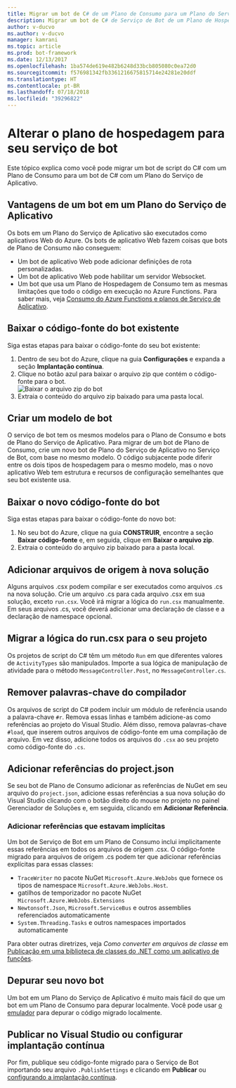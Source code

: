```yaml
---
title: Migrar um bot de C# de um Plano de Consumo para um Plano do Serviço de Aplicativo | Microsoft Docs
description: Migrar um bot de C# de Serviço de Bot de um Plano de Hospedagem de Consumo para um Plano de Hospedagem de Serviço de Aplicativo.
author: v-ducvo
ms.author: v-ducvo
manager: kamrani
ms.topic: article
ms.prod: bot-framework
ms.date: 12/13/2017
ms.openlocfilehash: 1ba574de619e482b6248d33bcb805080c0ea72d0
ms.sourcegitcommit: f576981342fb3361216675815714e24281e20ddf
ms.translationtype: HT
ms.contentlocale: pt-BR
ms.lasthandoff: 07/18/2018
ms.locfileid: "39296822"
---
```

# <a name="change-the-hosting-plan-for-your-bot-service"></a>Alterar o plano de hospedagem para seu serviço de bot

Este tópico explica como você pode migrar um bot de script do C# com um Plano de Consumo para um bot de C# com um Plano do Serviço de Aplicativo. 

## <a name="advantages-of-a-bot-on-an-app-service-plan"></a>Vantagens de um bot em um Plano do Serviço de Aplicativo

Os bots em um Plano do Serviço de Aplicativo são executados como aplicativos Web do Azure. Os bots de aplicativo Web fazem coisas que bots de Plano de Consumo não conseguem:

- Um bot de aplicativo Web pode adicionar definições de rota personalizadas.
- Um bot de aplicativo Web pode habilitar um servidor Websocket. 
- Um bot que usa um Plano de Hospedagem de Consumo tem as mesmas limitações que todo o código em execução no Azure Functions. Para saber mais, veja <a target='_blank' href='/azure/azure-functions/functions-scale'>Consumo do Azure Functions e planos de Serviço de Aplicativo</a>.

## <a name="download-your-existing-bot-source"></a>Baixar o código-fonte do bot existente

Siga estas etapas para baixar o código-fonte do seu bot existente:

1. Dentro de seu bot do Azure, clique na guia **Configurações** e expanda a seção **Implantação contínua**.  
2. Clique no botão azul para baixar o arquivo zip que contém o código-fonte para o bot.  
    ![Baixar o arquivo zip do bot](~/media/continuous-deployment-consumption-download.png)
3. Extraia o conteúdo do arquivo zip baixado para uma pasta local. 


## <a name="create-a-bot-template"></a>Criar um modelo de bot

O serviço de bot tem os mesmos modelos para o Plano de Consumo e bots de Plano do Serviço de Aplicativo. Para migrar de um bot de Plano de Consumo, crie um novo bot de Plano do Serviço de Aplicativo no Serviço de Bot, com base no mesmo modelo. O código subjacente pode diferir entre os dois tipos de hospedagem para o mesmo modelo, mas o novo aplicativo Web tem estrutura e recursos de configuração semelhantes que seu bot existente usa.

## <a name="download-the-new-bot-source"></a>Baixar o novo código-fonte do bot

Siga estas etapas para baixar o código-fonte do novo bot:

1. No seu bot do Azure, clique na guia **CONSTRUIR**, encontre a seção **Baixar código-fonte** e, em seguida, clique em **Baixar o arquivo zip**. 
2. Extraia o conteúdo do arquivo zip baixado para a pasta local.

## <a name="add-source-files-to-new-solution"></a>Adicionar arquivos de origem à nova solução

Alguns arquivos .csx podem compilar e ser executados como arquivos .cs na nova solução. Crie um arquivo .cs para cada arquivo .csx em sua solução, exceto `run.csx`. Você irá migrar a lógica do `run.csx` manualmente. Em seus arquivos .cs, você deverá adicionar uma declaração de classe e a declaração de namespace opcional.

## <a name="migrate-runcsx-logic-into-your-project"></a>Migrar a lógica do run.csx para o seu projeto

Os projetos de script do C# têm um método `Run` em que diferentes valores de `ActivityTypes` são manipulados. Importe a sua lógica de manipulação de atividade para o método `MessageController.Post`, no `MessageController.cs`.

## <a name="remove-compiler-keywords"></a>Remover palavras-chave do compilador

Os arquivos de script do C# podem incluir um módulo de referência usando a palavra-chave `#r`. Remova essas linhas e também adicione-as como referências ao projeto do Visual Studio. Além disso, remova palavras-chave `#load`, que inserem outros arquivos de código-fonte em uma compilação de arquivo. Em vez disso, adicione todos os arquivos do `.csx` ao seu projeto como código-fonte do `.cs`.

## <a name="add-references-from-projectjson"></a>Adicionar referências do project.json

Se seu bot de Plano de Consumo adicionar as referências de NuGet em seu arquivo do `project.json`, adicione essas referências a sua nova solução do Visual Studio clicando com o botão direito do mouse no projeto no painel Gerenciador de Soluções e, em seguida, clicando em **Adicionar Referência**.

### <a name="add-references-that-were-implicit"></a>Adicionar referências que estavam implícitas

Um bot de Serviço de Bot em um Plano de Consumo inclui implicitamente essas referências em todos os arquivos de origem .csx. O código-fonte migrado para arquivos de origem .cs podem ter que adicionar referências explícitas para essas classes:

- `TraceWriter` no pacote NuGet `Microsoft.Azure.WebJobs` que fornece os tipos de namespace `Microsoft.Azure.WebJobs.Host`. 
- gatilhos de temporizador no pacote NuGet `Microsoft.Azure.WebJobs.Extensions`
- `Newtonsoft.Json`, `Microsoft.ServiceBus` e outros assemblies referenciados automaticamente
- `System.Threading.Tasks` e outros namespaces importados automaticamente

Para obter outras diretrizes, veja *Como converter em arquivos de classe* em <a target='_blank' href='https://blogs.msdn.microsoft.com/appserviceteam/2017/03/16/publishing-a-net-class-library-as-a-function-app/'>Publicação em uma biblioteca de classes do .NET como um aplicativo de funções</a>.

## <a name="debug-your-new-bot"></a>Depurar seu novo bot

Um bot em um Plano do Serviço de Aplicativo é muito mais fácil do que um bot em um Plano de Consumo para depurar localmente. Você pode usar [o emulador](bot-service-debug-emulator.md) para depurar o código migrado localmente.

## <a name="publish-from-visual-studio-or-set-up-continuous-deployment"></a>Publicar no Visual Studio ou configurar implantação contínua

Por fim, publique seu código-fonte migrado para o Serviço de Bot importando seu arquivo `.PublishSettings` e clicando em **Publicar** ou [configurando a implantação contínua](bot-service-debug-bot.md).
